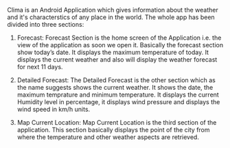 Clima is an Android Application which gives information about the weather and it's characterstics of any place in the world. The whole app has been divided into three sections:

1.	Forecast: Forecast Section is the home screen of the Application i.e. the view of the application as soon we open it. Basically the forecast section show today’s date. It displays the maximum temperature of today. It displays the current weather and also will display the weather forecast for next 11 days. 

2.	Detailed Forecast: The Detailed Forecast is the other section which as the name suggests shows the current weather. It shows the date, the maximum temprature and minimum temperature. It displays the current Humidity level in percentage, it displays wind pressure and displays the wind speed in km/h units. 

3.	Map Current Location: Map Current Location is the third section of the application. This section basically displays the point of the city from where the temperature and other weather aspects are retrieved. 
